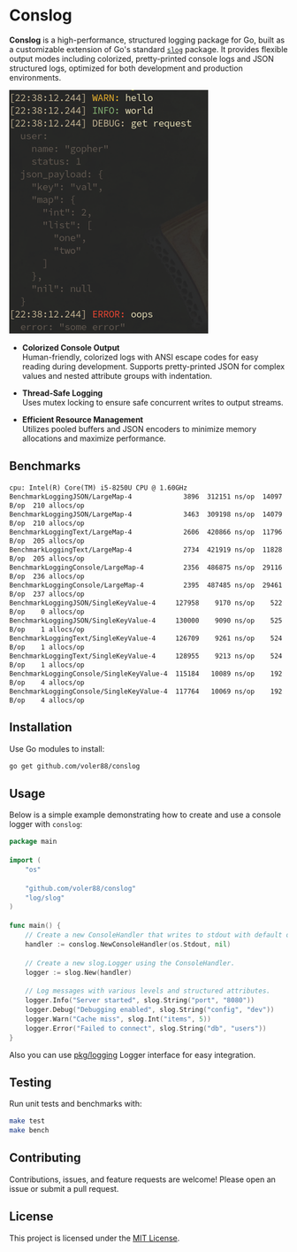 # Conslog

**Conslog** is a high-performance, structured logging package for Go, built as
a customizable extension of Go's standard [`slog`](https://pkg.go.dev/log/slog) package.
It provides flexible output modes including colorized, pretty-printed console logs
and JSON structured logs, optimized for both development and production environments.

![screenshot](assets/console_handler.png)

- **Colorized Console Output**  
  Human-friendly, colorized logs with ANSI escape codes for easy reading
  during development. Supports pretty-printed JSON for complex values and
  nested attribute groups with indentation.

- **Thread-Safe Logging**  
  Uses mutex locking to ensure safe concurrent writes to output streams.

- **Efficient Resource Management**  
  Utilizes pooled buffers and JSON encoders to minimize memory allocations
  and maximize performance.

## Benchmarks

```text
cpu: Intel(R) Core(TM) i5-8250U CPU @ 1.60GHz
BenchmarkLoggingJSON/LargeMap-4             3896  312151 ns/op  14097 B/op  210 allocs/op
BenchmarkLoggingJSON/LargeMap-4             3463  309198 ns/op  14079 B/op  210 allocs/op
BenchmarkLoggingText/LargeMap-4             2606  420866 ns/op  11796 B/op  205 allocs/op
BenchmarkLoggingText/LargeMap-4             2734  421919 ns/op  11828 B/op  205 allocs/op
BenchmarkLoggingConsole/LargeMap-4          2356  486875 ns/op  29116 B/op  236 allocs/op
BenchmarkLoggingConsole/LargeMap-4          2395  487485 ns/op  29461 B/op  237 allocs/op
BenchmarkLoggingJSON/SingleKeyValue-4     127958    9170 ns/op    522 B/op    0 allocs/op
BenchmarkLoggingJSON/SingleKeyValue-4     130000    9090 ns/op    525 B/op    1 allocs/op
BenchmarkLoggingText/SingleKeyValue-4     126709    9261 ns/op    524 B/op    1 allocs/op
BenchmarkLoggingText/SingleKeyValue-4     128955    9213 ns/op    524 B/op    1 allocs/op
BenchmarkLoggingConsole/SingleKeyValue-4  115184   10089 ns/op    192 B/op    4 allocs/op
BenchmarkLoggingConsole/SingleKeyValue-4  117764   10069 ns/op    192 B/op    4 allocs/op
```

## Installation

Use Go modules to install:

```bash
go get github.com/voler88/conslog
```

## Usage

Below is a simple example demonstrating how to create and use a console logger
with `conslog`:

```go
package main

import (
    "os"

    "github.com/voler88/conslog"
    "log/slog"
)

func main() {
    // Create a new ConsoleHandler that writes to stdout with default options.
    handler := conslog.NewConsoleHandler(os.Stdout, nil)

    // Create a new slog.Logger using the ConsoleHandler.
    logger := slog.New(handler)

    // Log messages with various levels and structured attributes.
    logger.Info("Server started", slog.String("port", "8080"))
    logger.Debug("Debugging enabled", slog.String("config", "dev"))
    logger.Warn("Cache miss", slog.Int("items", 5))
    logger.Error("Failed to connect", slog.String("db", "users"))
}
```

Also you can use [pkg/logging](pkg/logging) Logger interface for easy integration.

## Testing

Run unit tests and benchmarks with:

```bash
make test
make bench
```

## Contributing

Contributions, issues, and feature requests are welcome! Please open an issue
or submit a pull request.

## License

This project is licensed under the [MIT License](LICENSE).
